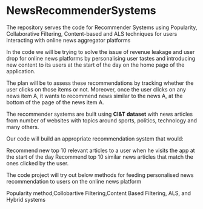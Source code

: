 # NewsRecommenderSystems
The repository serves the code for Recommender Systems using Popularity, Collaborative Filtering, Content-based and ALS techniques for users interacting with online news aggregator platforms

In the code we will be trying to solve the issue of revenue leakage and user drop for online news platforms by personalising user tastes and introducing new content to its users at the start of the day on the home page of the application.

The plan will be to assess these recommendations by tracking whether the user clicks on those items or not. Moreover, once the user clicks on any news item A, it wants to recommend news similar to the news A, at the bottom of the page of the news item A.

The recommender systems are built using **CI&T dataset** with news articles from number of websites with topics around sports, politics, technology and many others.

Our code will build an appropriate recommendation system that would:

Recommend new top 10 relevant articles to a user when he visits the app at the start of the day Recommend top 10 similar news articles that match the ones clicked by the user.

The code project will try out below methods for feeding personalised news recommendation to users on the online news platform

Popularity method,Collobartive Filtering,Content Based Filtering, ALS, and Hybrid systems


